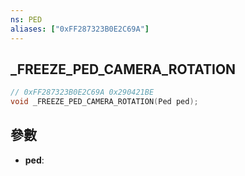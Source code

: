 ```yaml
---
ns: PED
aliases: ["0xFF287323B0E2C69A"]
---
```

## _FREEZE_PED_CAMERA_ROTATION

```c
// 0xFF287323B0E2C69A 0x290421BE
void _FREEZE_PED_CAMERA_ROTATION(Ped ped);
```


## 參數
* **ped**: 

